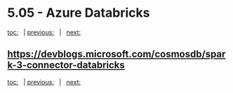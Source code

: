 # 5.05 - Azure Databricks

[toc:](June_2021.md) &nbsp; | [previous:](5_04_azure_search.md) &nbsp; | &nbsp; [next:](5_06_applications.md)


## https://devblogs.microsoft.com/cosmosdb/spark-3-connector-databricks





[toc:](June_2021.md) &nbsp; | [previous:](5_04_azure_search.md) &nbsp; | &nbsp; [next:](5_06_applications.md)